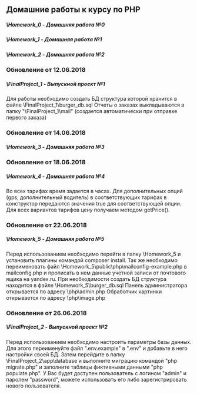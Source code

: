 ## Домашние работы к курсу по PHP
##### \Homework_0 - Домашняя работа №0
##### \Homework_1 - Домашняя работа №1
##### \Homework_2 - Домашняя работа №2
### Обновление от 12.06.2018
#####  \FinalProject_1 - Выпускной проект №1
Для работы необходимо создать БД структура которой хранится в файле \FinalProject_1\burger_db.sql
Отчеты о заказах выкладываются в папку "\FinalProject_1\mail\" (создается автоматически при отправке первого заказа)
### Обновление от 14.06.2018
#####  \Homework_3 - Домашняя работа №3
### Обновление от 18.06.2018
#####  \Homework_4 - Домашняя работа №4
Во всех тарифах время задается в часах.
Для дополнительных опций (gps, дополнительный водитель) в соответствующих тарифах в конструктор передаются значения true для соответствующей опции.
Для всех вариантов тарифов цену получаем методом getPrice().
### Обновление от 22.06.2018
#####  \Homework_5 - Домашняя работа №5
Перед использованием необходимо перейти в папку \Homework_5 и установить плагины командой composer install.
Так же необходимо переименовать файл \Homework_5\public\php\mailconfig-example.php в mailconfig.php и прописать в нем данные учетной записи от почтового ящика на yandex.ru.
При необходимости создать БД структура находится в файле \Homework_5\burger_db.sql
Панель администратора открывается по адресу <sitename>\php\admin.php
Обработчик картинки открывается по адресу <sitename>\php\image.php
### Обновление от 26.06.2018
#####  \FinalProject_2 - Выпускной проект №2
Перед использованием необходимо настроить параметры базы данных. 
Для этого переименуйте файл ".env.example" в ".env" и добавьте в него настройки своей БД.
Затем перейдите в папку \FinalProject_2\app\database и выполните миграцию командой "php migrate.php" и заполните таблицы фиктивными данными "php populate.php".
У Вас будет доступен пользователь с логином "admin" и паролем "password", можете использовать его либо зарегистрировать нового пользователя.
